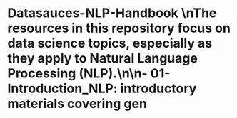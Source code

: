 # Datasauces-NLP-Handbook \nThe resources in this repository focus on data science topics, especially as they apply to Natural Language Processing (NLP).\n\n- **01-Introduction_NLP:** introductory materials covering gen